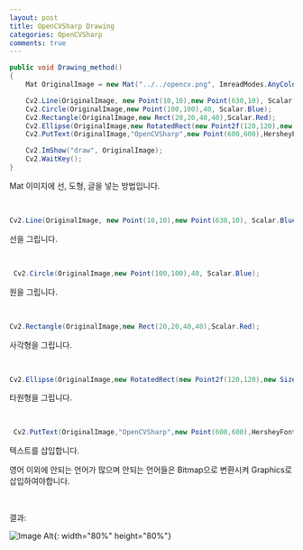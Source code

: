 ```yaml
---
layout: post
title: OpenCVSharp Drawing
categories: OpenCVSharp
comments: true
---
```




```C#
public void Drawing_method()
{
    Mat OriginalImage = new Mat("../../opencv.png", ImreadModes.AnyColor);

    Cv2.Line(OriginalImage, new Point(10,10),new Point(630,10), Scalar.Blue);
    Cv2.Circle(OriginalImage,new Point(100,100),40, Scalar.Blue);
    Cv2.Rectangle(OriginalImage,new Rect(20,20,40,40),Scalar.Red);
    Cv2.Ellipse(OriginalImage,new RotatedRect(new Point2f(120,120),new Size2f(200,100),10),Scalar.Yellow);
    Cv2.PutText(OriginalImage,"OpenCVSharp",new Point(600,600),HersheyFonts.Italic,5,Scalar.Black);

    Cv2.ImShow("draw", OriginalImage);
    Cv2.WaitKey();
}
```



Mat 이미지에 선, 도형, 글을 넣는 방법입니다.

<br>

```C#
Cv2.Line(OriginalImage, new Point(10,10),new Point(630,10), Scalar.Blue);
```

선을 그립니다.

<br>

```C#
 Cv2.Circle(OriginalImage,new Point(100,100),40, Scalar.Blue);
```

원을 그립니다.

<br>

```C#
Cv2.Rectangle(OriginalImage,new Rect(20,20,40,40),Scalar.Red);
```

사각형을 그립니다.

<br>

```C#
Cv2.Ellipse(OriginalImage,new RotatedRect(new Point2f(120,120),new Size2f(200,100),10),Scalar.Yellow);
```

타원형을 그립니다.

<br>

```C#
 Cv2.PutText(OriginalImage,"OpenCVSharp",new Point(600,600),HersheyFonts.Italic,5,Scalar.Black);
```

텍스트를 삽입합니다.

영어 이외에 안되는 언어가 많으며 안되는 언어들은 Bitmap으로 변환시켜 Graphics로 삽입하여야합니다.

<br>



결과:

![Image Alt ]({{site.url}}/images/draw/draw.PNG ){: width="80%" height="80%"}

<br>